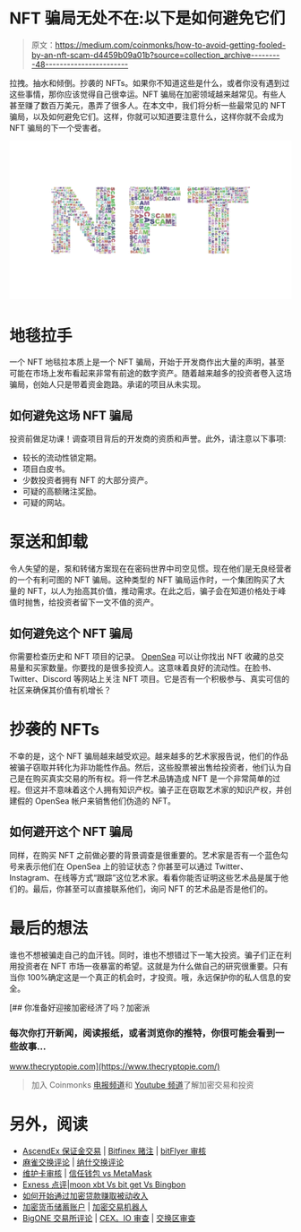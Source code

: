 # NFT 骗局无处不在:以下是如何避免它们

> 原文：<https://medium.com/coinmonks/how-to-avoid-getting-fooled-by-an-nft-scam-d4459b09a01b?source=collection_archive---------48----------------------->

拉拽。抽水和倾倒。抄袭的 NFTs。如果你不知道这些是什么，或者你没有遇到过这些事情，那你应该觉得自己很幸运。NFT 骗局在加密领域越来越常见。有些人甚至赚了数百万美元，愚弄了很多人。在本文中，我们将分析一些最常见的 NFT 骗局，以及如何避免它们。这样，你就可以知道要注意什么，这样你就不会成为 NFT 骗局的下一个受害者。

![](img/3ead7f4571c20088660231eb2498ec26.png)

# **地毯拉手**

一个 NFT 地毯拉本质上是一个 NFT 骗局，开始于开发商作出大量的声明，甚至可能在市场上发布看起来非常有前途的数字资产。随着越来越多的投资者卷入这场骗局，创始人只是带着资金跑路。承诺的项目从未实现。

## **如何避免这场 NFT 骗局**

投资前做足功课！调查项目背后的开发商的资质和声誉。此外，请注意以下事项:

*   较长的流动性锁定期。
*   项目白皮书。
*   少数投资者拥有 NFT 的大部分资产。
*   可疑的高额赌注奖励。
*   可疑的网站。

# **泵送和卸载**

令人失望的是，泵和转储方案现在在密码世界中司空见惯。现在他们是无良经营者的一个有利可图的 NFT 骗局。这种类型的 NFT 骗局运作时，一个集团购买了大量的 NFT，以人为抬高其价值，推动需求。在此之后，骗子会在知道价格处于峰值时抛售，给投资者留下一文不值的资产。

## **如何避免这个 NFT 骗局**

你需要检查历史和 NFT 项目的记录。 [OpenSea](https://opensea.io/) 可以让你找出 NFT 收藏的总交易量和买家数量。你要找的是很多投资人。这意味着良好的流动性。在脸书、Twitter、Discord 等网站上关注 NFT 项目。它是否有一个积极参与、真实可信的社区来确保其价值有机增长？

# **抄袭的 NFTs**

不幸的是，这个 NFT 骗局越来越受欢迎。越来越多的艺术家报告说，他们的作品被骗子窃取并转化为非功能性作品。然后，这些股票被出售给投资者，他们认为自己是在购买真实交易的所有权。将一件艺术品铸造成 NFT 是一个非常简单的过程。但这并不意味着这个人拥有知识产权。骗子正在窃取艺术家的知识产权，并创建假的 OpenSea 帐户来销售他们伪造的 NFT。

## **如何避开这个 NFT 骗局**

同样，在购买 NFT 之前做必要的背景调查是很重要的。艺术家是否有一个蓝色勾号来表示他们在 OpenSea 上的验证状态？你甚至可以通过 Twitter、Instagram、在线等方式“跟踪”这位艺术家。看看你能否证明这些艺术品是属于他们的。最后，你甚至可以直接联系他们，询问 NFT 的艺术品是否是他们的。

# 最后的想法

谁也不想被骗走自己的血汗钱。同时，谁也不想错过下一笔大投资。骗子们正在利用投资者在 NFT 市场一夜暴富的希望。这就是为什么做自己的研究很重要。只有当你 100%确定这是一个真正的机会时，才投资。哦，永远保护你的私人信息的安全。

[](https://www.thecryptopie.com/) [## 你准备好迎接加密经济了吗？加密派

### 每次你打开新闻，阅读报纸，或者浏览你的推特，你很可能会看到一些故事…

www.thecryptopie.com](https://www.thecryptopie.com/) 

> 加入 Coinmonks [电报频道](https://t.me/coincodecap)和 [Youtube 频道](https://www.youtube.com/c/coinmonks/videos)了解加密交易和投资

# 另外，阅读

*   [AscendEx 保证金交易](https://coincodecap.com/ascendex-margin-trading) | [Bitfinex 赌注](https://coincodecap.com/bitfinex-staking) | [bitFlyer 审核](https://coincodecap.com/bitflyer-review)
*   [麻雀交换评论](https://coincodecap.com/sparrow-exchange-review) | [纳什交换评论](https://coincodecap.com/nash-exchange-review)
*   [维护卡审核](https://coincodecap.com/uphold-card-review) | [信任钱包 vs MetaMask](https://coincodecap.com/trust-wallet-vs-metamask)
*   [Exness 点评](https://coincodecap.com/exness-review)|[moon xbt Vs bit get Vs Bingbon](https://coincodecap.com/bingbon-vs-bitget-vs-moonxbt)
*   [如何开始通过加密贷款赚取被动收入](https://coincodecap.com/passive-income-crypto-lending)
*   [加密货币储蓄账户](/coinmonks/cryptocurrency-savings-accounts-be3bc0feffbf) | [加密交易机器人](https://coincodecap.com/best-crypto-trading-bots)
*   [BigONE 交易所评论](/coinmonks/bigone-exchange-review-64705d85a1d4) | [CEX。IO 审查](https://coincodecap.com/cex-io-review) | [交换区审查](/coinmonks/swapzone-review-crypto-exchange-data-aggregator-e0ad78e55ed7)